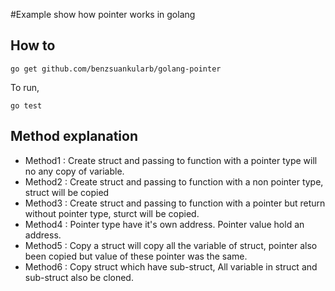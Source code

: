 #Example show how pointer works in golang
## How to
~~~
go get github.com/benzsuankularb/golang-pointer
~~~
To run,
~~~
go test
~~~
## Method explanation
- Method1 : Create struct and passing to function with a pointer type will no any copy of variable.
- Method2 : Create struct and passing to function with a non pointer type, struct will be copied
- Method3 : Create struct and passing to function with a pointer but return without pointer type, sturct will be copied.
- Method4 : Pointer type have it's own address. Pointer value hold an address.
- Method5 : Copy a struct will copy all the variable of struct, pointer also been copied but value of these pointer was the same.
- Method6 : Copy struct which have sub-struct, All variable in struct and sub-struct also be cloned.
